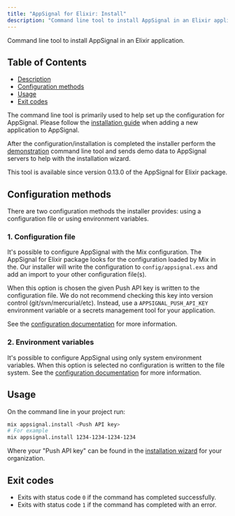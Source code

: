 ```yaml
---
title: "AppSignal for Elixir: Install"
description: "Command line tool to install AppSignal in an Elixir application. Documentation on usage, options and configuration methods."
---
```


Command line tool to install AppSignal in an Elixir application.

## Table of Contents

- [Description](#description)
- [Configuration methods](#configuration-methods)
- [Usage](#usage)
- [Exit codes](#exit-codes)

The command line tool is primarily used to help set up the configuration for AppSignal. Please follow the [installation guide](/application/new-application.html) when adding a new application to AppSignal.

After the configuration/installation is completed the installer perform the [demonstration](demo.html) command line tool and sends demo data to AppSignal servers to help with the installation wizard.

This tool is available since version 0.13.0 of the AppSignal for Elixir package.

## Configuration methods

There are two configuration methods the installer provides: using a configuration file or using environment variables.

### 1. Configuration file

It's possible to configure AppSignal with the Mix configuration. The AppSignal for Elixir package looks for the configuration loaded by Mix in the. Our installer will write the configuration to `config/appsignal.exs` and add an import to your other configuration file(s).

When this option is chosen the given Push API key is written to the configuration file. We do not recommend checking this key into version control (git/svn/mercurial/etc). Instead, use a `APPSIGNAL_PUSH_API_KEY` environment variable or a secrets management tool for your application.

See the [configuration documentation](/elixir/configuration) for more information.

### 2. Environment variables

It's possible to configure AppSignal using only system environment variables. When this option is selected no configuration is written to the file system. See the [configuration documentation](/elixir/configuration) for more information.

## Usage

On the command line in your project run:

```bash
mix appsignal.install <Push API key>
# For example
mix appsignal.install 1234-1234-1234-1234
```

Where your "Push API key" can be found in the [installation wizard](https://appsignal.com/redirect-to/organization?to=sites/new) for your organization.

## Exit codes

- Exits with status code `0` if the command has completed successfully.
- Exits with status code `1` if the command has completed with an error.
